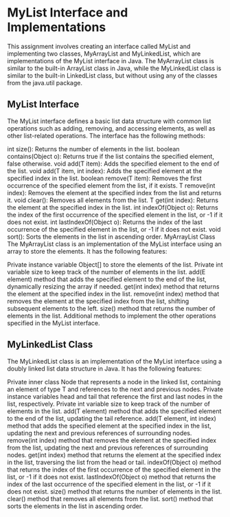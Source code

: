 # MyList Interface and Implementations
This assignment involves creating an interface called MyList and implementing two classes, MyArrayList and MyLinkedList, which are implementations of the MyList interface in Java. The MyArrayList class is similar to the built-in ArrayList class in Java, while the MyLinkedList class is similar to the built-in LinkedList class, but without using any of the classes from the java.util package.

## **MyList Interface**


The MyList interface defines a basic list data structure with common list operations such as adding, removing, and accessing elements, as well as other list-related operations. The interface has the following methods:

int size(): Returns the number of elements in the list.
boolean contains(Object o): Returns true if the list contains the specified element, false otherwise.
void add(T item): Adds the specified element to the end of the list.
void add(T item, int index): Adds the specified element at the specified index in the list.
boolean remove(T item): Removes the first occurrence of the specified element from the list, if it exists.
T remove(int index): Removes the element at the specified index from the list and returns it.
void clear(): Removes all elements from the list.
T get(int index): Returns the element at the specified index in the list.
int indexOf(Object o): Returns the index of the first occurrence of the specified element in the list, or -1 if it does not exist.
int lastIndexOf(Object o): Returns the index of the last occurrence of the specified element in the list, or -1 if it does not exist.
void sort(): Sorts the elements in the list in ascending order.
MyArrayList Class
The MyArrayList class is an implementation of the MyList interface using an array to store the elements. It has the following features:

Private instance variable Object[] to store the elements of the list.
Private int variable size to keep track of the number of elements in the list.
add(E element) method that adds the specified element to the end of the list, dynamically resizing the array if needed.
get(int index) method that returns the element at the specified index in the list.
remove(int index) method that removes the element at the specified index from the list, shifting subsequent elements to the left.
size() method that returns the number of elements in the list.
Additional methods to implement the other operations specified in the MyList interface.

## **MyLinkedList Class**


The MyLinkedList class is an implementation of the MyList interface using a doubly linked list data structure in Java. It has the following features:

Private inner class Node that represents a node in the linked list, containing an element of type T and references to the next and previous nodes.
Private instance variables head and tail that reference the first and last nodes in the list, respectively.
Private int variable size to keep track of the number of elements in the list.
add(T element) method that adds the specified element to the end of the list, updating the tail reference.
add(T element, int index) method that adds the specified element at the specified index in the list, updating the next and previous references of surrounding nodes.
remove(int index) method that removes the element at the specified index from the list, updating the next and previous references of surrounding nodes.
get(int index) method that returns the element at the specified index in the list, traversing the list from the head or tail.
indexOf(Object o) method that returns the index of the first occurrence of the specified element in the list, or -1 if it does not exist.
lastIndexOf(Object o) method that returns the index of the last occurrence of the specified element in the list, or -1 if it does not exist.
size() method that returns the number of elements in the list.
clear() method that removes all elements from the list.
sort() method that sorts the elements in the list in ascending order.

